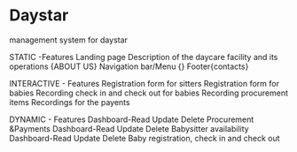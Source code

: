# Daystar
management system for daystar

STATIC -Features
Landing page
Description of the daycare facility and its operations {ABOUT US}
Navigation bar/Menu {}
Footer{contacts}


INTERACTIVE - Features
Registration form for sitters
Registration form for babies
Recording check in and check out for babies
Recording procurement items
Recordings for the payents


DYNAMIC - Features
Dashboard-Read Update Delete Procurement &Payments
Dashboard-Read Update Delete Babysitter availability
Dashboard-Read Update Delete Baby registration, check in and check out

